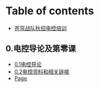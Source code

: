 # Table of contents

* [苍穹战队秋招电控培训](README.md)

## 0.电控导论及第零课

* [0.1电控导论](0.-dian-kong-dao-lun-ji-di-ling-ke/0.1-dian-kong-dao-lun.md)
* [0.2电控资料和相关链接](0.-dian-kong-dao-lun-ji-di-ling-ke/0.2-dian-kong-zi-liao-he-xiang-guan-lian-jie.md)
* [Page](0.-dian-kong-dao-lun-ji-di-ling-ke/page.md)
